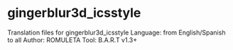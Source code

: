 gingerblur3d_icsstyle
=====================

Translation files for gingerblur3d_icsstyle
Language: from English/Spanish to all
Author: ROMULETA
Tool: B.A.R.T v1.3+


